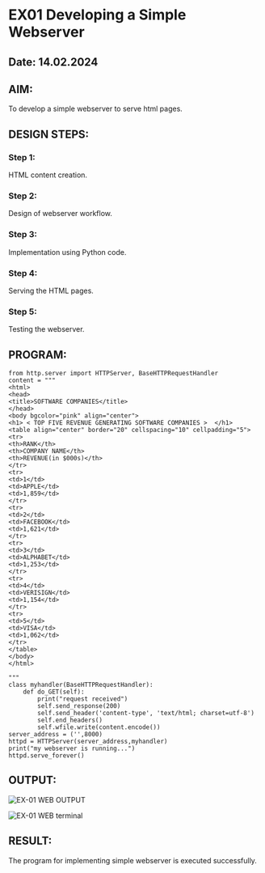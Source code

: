 # EX01 Developing a Simple Webserver
## Date: 14.02.2024

## AIM:
To develop a simple webserver to serve html pages.

## DESIGN STEPS:
### Step 1: 
HTML content creation.

### Step 2:
Design of webserver workflow.

### Step 3:
Implementation using Python code.

### Step 4:
Serving the HTML pages.

### Step 5:
Testing the webserver.

## PROGRAM:
```
from http.server import HTTPServer, BaseHTTPRequestHandler
content = """
<html>
<head>
<title>SOFTWARE COMPANIES</title>
</head>
<body bgcolor="pink" align="center">
<h1> < TOP FIVE REVENUE GENERATING SOFTWARE COMPANIES >  </h1>
<table align="center" border="20" cellspacing="10" cellpadding="5">
<tr>
<th>RANK</th>
<th>COMPANY NAME</th>
<th>REVENUE(in $000s)</th>
</tr>
<tr>
<td>1</td>
<td>APPLE</td>
<td>1,859</td>
</tr>
<tr>
<td>2</td>
<td>FACEBOOK</td>
<td>1,621</td>
</tr>
<tr>
<td>3</td>
<td>ALPHABET</td>
<td>1,253</td>
</tr>
<tr>
<td>4</td>
<td>VERISIGN</td>
<td>1,154</td>
</tr>
<tr>
<td>5</td>
<td>VISA</td>
<td>1,062</td>
</tr>
</table>
</body>
</html>

"""
class myhandler(BaseHTTPRequestHandler):
    def do_GET(self):
        print("request received")
        self.send_response(200)
        self.send_header('content-type', 'text/html; charset=utf-8')
        self.end_headers()
        self.wfile.write(content.encode())
server_address = ('',8000)
httpd = HTTPServer(server_address,myhandler)
print("my webserver is running...")
httpd.serve_forever()
```
## OUTPUT:
![EX-01 WEB OUTPUT](https://github.com/Oviya24032K6/simplewebserver/assets/147139999/ee864305-e718-45fb-9e89-9c5c3fdef758)










![EX-01 WEB terminal](https://github.com/Oviya24032K6/simplewebserver/assets/147139999/ffaa3d5f-f7e8-42f5-9278-286fb4c512be)

## RESULT:
The program for implementing simple webserver is executed successfully.
